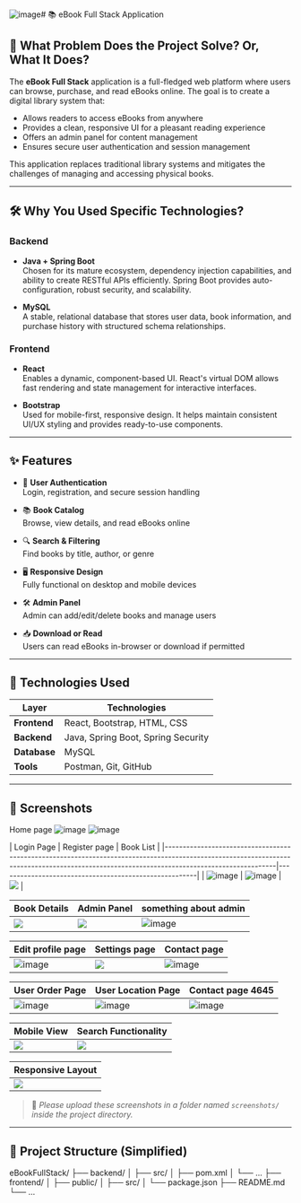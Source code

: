 ![image](https://github.com/user-attachments/assets/8f3f954b-98c0-4193-8d65-6ce4e95f6669)# 📚 eBook Full Stack Application

## 🧩 What Problem Does the Project Solve? Or, What It Does?

The **eBook Full Stack** application is a full-fledged web platform where users can browse, purchase, and read eBooks online. The goal is to create a digital library system that:

- Allows readers to access eBooks from anywhere
- Provides a clean, responsive UI for a pleasant reading experience
- Offers an admin panel for content management
- Ensures secure user authentication and session management

This application replaces traditional library systems and mitigates the challenges of managing and accessing physical books.

---

## 🛠️ Why You Used Specific Technologies?

### Backend

- **Java + Spring Boot**  
  Chosen for its mature ecosystem, dependency injection capabilities, and ability to create RESTful APIs efficiently. Spring Boot provides auto-configuration, robust security, and scalability.

- **MySQL**  
  A stable, relational database that stores user data, book information, and purchase history with structured schema relationships.

### Frontend

- **React**  
  Enables a dynamic, component-based UI. React's virtual DOM allows fast rendering and state management for interactive interfaces.

- **Bootstrap**  
  Used for mobile-first, responsive design. It helps maintain consistent UI/UX styling and provides ready-to-use components.

---

## ✨ Features

- 🔐 **User Authentication**  
  Login, registration, and secure session handling

- 📚 **Book Catalog**  
  Browse, view details, and read eBooks online

- 🔍 **Search & Filtering**  
  Find books by title, author, or genre

- 🖥️ **Responsive Design**  
  Fully functional on desktop and mobile devices

- 🛠️ **Admin Panel**  
  Admin can add/edit/delete books and manage users

- 📥 **Download or Read**  
  Users can read eBooks in-browser or download if permitted

---

## 🚀 Technologies Used

| Layer       | Technologies                      |
|-------------|-----------------------------------|
| **Frontend**| React, Bootstrap, HTML, CSS       |
| **Backend** | Java, Spring Boot, Spring Security|
| **Database**| MySQL                             |
| **Tools**   | Postman, Git, GitHub              |

---

## 📸 Screenshots

<!-- Replace the below image placeholders with real screenshots when available -->
Home page
![image](https://github.com/user-attachments/assets/b5a0d6af-d510-48e3-b3f3-559e4c18409a)
![image](https://github.com/user-attachments/assets/aeacaeef-7666-4369-ba3d-bbc324dd9d95)



| Login Page                                                                                   | Register page                                                                              | Book List               |
|-------------------------------------------------------------------------------------------------------------------------------------------------------------------------------------------|-------------------------------------------------------|
| ![image](https://github.com/user-attachments/assets/f89b924c-bd43-4860-aeba-7f382c9acb13)    | ![image](https://github.com/user-attachments/assets/4b801449-a6cc-432b-aeda-343ba0bfd211)
 | ![](screenshots/book-list.png) |

| Book Details             | Admin Panel                       | something about admin                                                                                         |                         
|--------------------------|------------------------------------|-----------------------------------------------------------------------------------------------------|
| ![](screenshots/book-detail.png) | ![](screenshots/admin.png) | ![image](https://github.com/user-attachments/assets/b0d99f41-aee5-4c5a-bbe5-f04ed150a752)

| Edit profile page                                                                         | Settings page                        | Contact page                                                                                         |                         
|----------------------------------------------------------------------|------------------------------------|-----------------------------------------------------------------------------------------------------|
| ![image](https://github.com/user-attachments/assets/455ef933-352b-4e19-bf11-a71a34dbd453) | ![](screenshots/admin.png) | ![image](https://github.com/user-attachments/assets/b0d99f41-aee5-4c5a-bbe5-f04ed150a752)



| User Order Page                                                                           | User Location Page                                                                        | Contact page    4645                                                  
|-------------------------------------------------------------------------------------------|-------------------------------------------------------------------------------------------|----------------------------------------------------------------------------------------------|
| ![image](https://github.com/user-attachments/assets/1c849dcf-9013-416b-ae24-c34c189147bd) | ![image](https://github.com/user-attachments/assets/e349b7ab-e5a3-4000-811c-0d67e62193eb) | ![image](https://github.com/user-attachments/assets/b0d99f41-aee5-4c5a-bbe5-f04ed150a752)









| Mobile View              | Search Functionality    |
|--------------------------|-------------------------|
| ![](screenshots/mobile.png) | ![](screenshots/search.png) |

| Responsive Layout        |
|--------------------------|
| ![](screenshots/responsive.png) |

> 📌 *Please upload these screenshots in a folder named `screenshots/` inside the project directory.*

---

## 📂 Project Structure (Simplified)
eBookFullStack/
├── backend/
│ ├── src/
│ ├── pom.xml
│ └── ...
├── frontend/
│ ├── public/
│ ├── src/
│ └── package.json
├── README.md
└── ...

